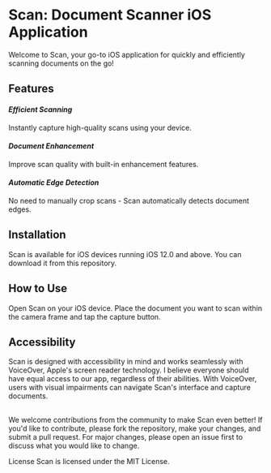 # Scan: Document Scanner iOS Application

Welcome to Scan, your go-to iOS application for quickly and efficiently scanning documents on the go!

## Features
#### *Efficient Scanning*
Instantly capture high-quality scans using your device.
#### *Document Enhancement*
Improve scan quality with built-in enhancement features.
#### *Automatic Edge Detection*
No need to manually crop scans - Scan automatically detects document edges.

## Installation
Scan is available for iOS devices running iOS 12.0 and above. You can download it from this repository.

## How to Use
Open Scan on your iOS device. Place the document you want to scan within the camera frame and tap the capture button.

## Accessibility
Scan is designed with accessibility in mind and works seamlessly with VoiceOver, Apple's screen reader technology. I believe everyone should have equal access to our app, regardless of their abilities. With VoiceOver, users with visual impairments can navigate Scan's interface and capture documents.

##
We welcome contributions from the community to make Scan even better! If you'd like to contribute, please fork the repository, make your changes, and submit a pull request. For major changes, please open an issue first to discuss what you would like to change.

License
Scan is licensed under the MIT License.

